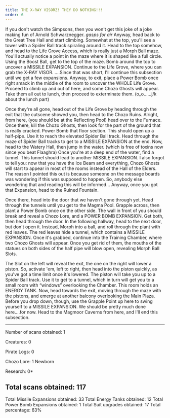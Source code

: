 ```yaml
---
title: THE X-RAY VISORZ! THEY DO NOTHING!!!
order: 6
---
```




If you don't watch the Simpsons, then you won't get this joke of a joke making
fun of Arnold Schwarznegger. *gasps for air* Anyway, head back to the Great
Tree Hall and start climbing. Somewhat at the top, you'll see a tower with a
Spider Ball track spiraling around it. Head to the top somehow, and head to the
Life Grove Access, which is really just a Morph Ball maze. You'll actually
notice a point in the maze where it is shaped like a full circle. Using the
Boost Ball, get to the top of the maze. Bomb around the top to uncover a
MISSILE EXPANSION. Continue to the Life Grove, where you can grab the X-RAY
VISOR. ....Since that was short, I'll continue this subsection until we get a
few expansions. Anyway, to exit, place a Power Bomb once right smack in the
middle of the room to uncover the WHOLE Life Grove. Proceed to climb up and out
of here, and some Chozo Ghosts will appear. Take them all out to lunch, then
proceed to exterminate them. (o_o......j/k about the lunch part)

Once they're all gone, head out of the Life Grove by heading through the exit
that the cutscene showed you, then head to the Chozo Ruins. Alright, from here,
(you should be at the Reflecting Pool) head over to the Furnace. Once there,
kill the Chozo Ghosts, then look for the part of the ground that is really
cracked. Power Bomb that floor section. This should open up a half-pipe. Use
it to reach the elevated Spider Ball track. Head through the maze of Spider
Ball tracks to get to a MISSILE EXPANSION at the end. Now, head to the Watery
Hall, then jump in the water. (which is free of toxins now since you beat
Flaaghra) Once you're at a deep end of the water, find a tunnel. This tunnel
should lead to another MISSILE EXPANSION. I also forgot to tell you: now that
you have the Ice Beam and everything, Chozo Ghosts will start to appear in most
of the rooms instead of the Hall of the Elders. The reason I pointed this out
is because someone on the message boards was wondering if this was supposed to
happen. So, anybody else wondering that and reading this will be informed...
Anyway, once you got that Expansion, head to the Ruined Fountain.

Once there, head into the door that we haven't gone through yet. Head through
the tunnels until you get to the Magma Pool. Grapple across, then plant a Power
Bomb once on the other side. The wall in front of you should break and reveal a
Chozo Lore, and a POWER BOMB EXPANSION. Get both, then head through the door.
In the following hallway, head to the next door, but don't open it. Instead,
Morph into a ball, and roll through the plant with red leaves. The red leaves
hide a tunnel, which contains a MISSILE EXPANSION. Once it's grabbed, continue
into the Training Chamber, where two Chozo Ghosts will appear. Once you get rid
of them, the mouths of the statues on both sides of the half pipe will blow
open, revealing Morph Ball Slots.

The Slot on the left will reveal the exit, the one on the right will lower a
piston. So, activate 'em, left to right, then head into the piston quickly, as
you've got a time limit once it's lowered. The piston will take you up to a
Spider Ball track. Use it to get to a tunnel, which in turn will get you to a
small room with “windows” overlooking the Chamber. This room holds an ENERGY
TANK. Now, head towards the exit, moving through the maze with the pistons, and
emerge at another balcony overlooking the Main Plaza. Before you drop down,
though, use the Grapple Point up here to swing yourself to a MISSILE EXPANSION.
We should be pretty much done here....for now. Head to the Magmoor Caverns from
here, and I'll end this subsection.

-------------------------
Number of scans obtained: 1

Creatures: 0

Pirate Logs: 0

Chozo Lore: 1
Newborn

Research: 0*

Total scans obtained: 117
-------------------------

Total Missile Expansions obtained: 33
Total Energy Tanks obtained: 12
Total Power Bomb Expansions obtained: 1
Total Suit upgrades obtained: 17
Total percentage: 63%


